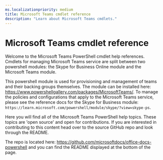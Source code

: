 ```yaml
---
ms.localizationpriority: medium
title: Microsoft Teams cmdlet reference
description: "Learn about Microsoft Teams cmdlets."
---
```


# Microsoft Teams cmdlet reference

Welcome to the Microsoft Teams PowerShell cmdlet help references. Cmdlets for managing Microsoft Teams service are split between two powershell modules: the Skype for Business Online module and the Microsoft Teams module.

This powershell module is used for provisioning and management of teams and their backing groups themselves.  The module can be installed here: <https://www.powershellgallery.com/packages/MicrosoftTeams/>. To manage the policies and configurations that apply to the Microsoft Teams service, please see the reference docs for the Skype for Business module: `https://learn.microsoft.com/powershell/module/skype/?view=skype-ps`.

Here you will find all of the Microsoft Teams PowerShell help topics. These topics are 'open source' and open for contributions. If you are interested in contributing to this content head over to the source GitHub repo and look through the README.

The repo is located here: <https://github.com/microsoftdocs/office-docs-powershell> and you can find the README displayed at the bottom of the page.
